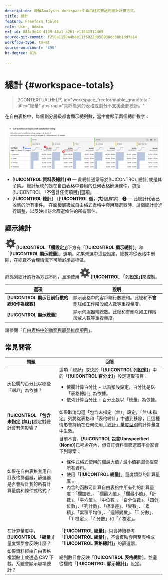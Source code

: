 ```yaml
---
description: 瞭解Analysis Workspace中自由格式表格的總計計算方式。
title: 總計
feature: Freeform Tables
role: User, Admin
exl-id: 883c3e44-4139-46a1-a261-e11841312465
source-git-commit: f258a1150a4bee11f5922d058930dc38b1ddfa14
workflow-type: tm+mt
source-wordcount: '490'
ht-degree: 81%

---
```


# 總計 {#workspace-totals}

>[!CONTEXTUALHELP]
>id="workspace_freeformtable_grandtotal"
>title="總量"
>abstract="具靜態列的表格或劃分不支援全部總計。"

在自由表格中，每個劃分層級都會顯示總列數，當中會顯示兩個總計數字：

![自由格式表醒目顯示總計和表格總計。](assets/total-row.png)

* **[!UICONTROL 資料表總計]** ➊ — 此總計通常等於[!UICONTROL 總計]或是其子集。 總計反映的是在自由表格中套用的任何表格篩選條件，包括[!UICONTROL 「不包含任何項目」]選項。
* **[!UICONTROL 總計]** （**[!UICONTROL 個，共]**&#x200B;個&#x200B;*數字*） ➋ — 此總計代表已收集的所有事件。 在面板層級或自由格式表格中套用篩選器時，這個總計會進行調整，以反映出符合篩選條件的所有事件。




## 顯示總計

![「設定」](/help/assets/icons/Setting.svg)**[!UICONTROL 「欄設定」]**&#x200B;下方有「**[!UICONTROL 顯示總計]**」和「**[!UICONTROL 顯示總量]**」選項。如果未選中這些設定，總數將從表格中刪除，在總數不合理情況下可能必須這樣做。


[靜態列](/help/analyze/analysis-workspace/visualizations/freeform-table/column-row-settings/manual-vs-dynamic-rows.md)總計的行為方式不同，且須使用![「設定」](/help/assets/icons/Setting.svg)**[!UICONTROL 「列設定」]**&#x200B;來控制。

| 選項 | 說明 |
|---|---|
| **[!UICONTROL 顯示目前行數的總和作為總數]** | 顯示表格中的客戶端行數總和。此總和&#x200B;**不會**&#x200B;刪除如工作階段或人數等重複量度。 |
| **[!UICONTROL 顯示總量]** | 顯示伺服器端總數。此總和會刪除如工作階段或人數等重複量度。 |

請參閱「[自由表格中的動態與靜態維度項目](column-row-settings/manual-vs-dynamic-rows.md)」。


## 常見問答

| 問題 | 回答 |
|---|---|
| 灰色欄的百分比以哪些「*總計*」為依據？ | 這項「*總計*」取決於「**[!UICONTROL 列設定]**」中的「**[!UICONTROL 百分比]**」設定選取項目：<ul><li>依欄計算百分比 - 此為預設設定。百分比是以「表格總計」為依據。</li><li>依列計算百分比 - 百分比是以「總量」為依據。</li></ul> |
| **[!UICONTROL 「包含未指定 (無)」]**&#x200B;設定對總計會有何影響？ | 如果取消勾選「包含未指定（無）」設定，「無/未指定」列將從表格和「表格總計」中遭到移除，且這種情形會持續在任何使用[「總計」量度型別](/help/components/c-calcmetrics/c-workflow/cm-workflow/c-build-metrics/m-metric-type-alloc.md)的計算量度中生效。 |
| 如果在自由表格套用自訂表格篩選器，篩選器是否會採計我的所有計算量度和條件式格式？ | 目前不會。**[!UICONTROL 包含Ubnspecified (None)]**&#x200B;已考慮在內，但自訂資料表篩選器不會影響下列專案：<ul><li>條件式格式使用的欄最大值 / 最小值範圍會檢查所有資料。</li><li>使用「**[!UICONTROL 總量]**」量度類型的計算量度 。</li><li>內含的函數可計算自由表格中所有列的計算量度：「欄加總」、「欄最大值」、「欄最小值」、「計數」、「平均值」、「中位數」、「百分位數」、「四分位數」、「列計數」、「標準差」、「變數」、「累積」、「累積平均值」、「迴歸變數」、「T 分數」、「T 檢定」、「Z 分數」和「Z 檢定」。</li></ul> |
| 在計算量度中，**[!UICONTROL 「總量」]**&#x200B;量度類型會反映什麼？ | 「**[!UICONTROL 總量]**」只會持續參考「**[!UICONTROL 總量]**」，不會反映套用至表格或「**[!UICONTROL 表格總計]**」的篩選器。 |
| 如果資料經由自由表格複製貼上或透過 CSV 下載，系統會顯示哪項總計？ | 總列數只會反映「**[!UICONTROL 表格總計]**，並遵從欄的「**[!UICONTROL 顯示總計]**」設定。 |
